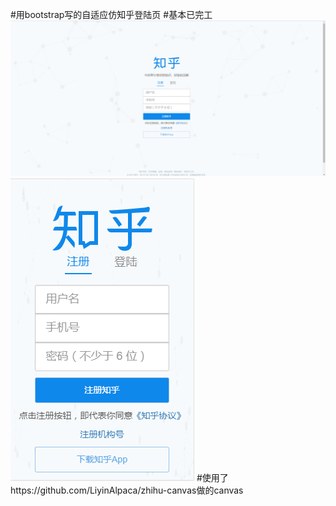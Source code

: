 ﻿#用bootstrap写的自适应仿知乎登陆页
#基本已完工
![](https://raw.githubusercontent.com/LiyinAlpaca/markdownPhoto/master/zhihu-login1.png)
![](https://raw.githubusercontent.com/LiyinAlpaca/markdownPhoto/master/zhihu-login2.png)
#使用了https://github.com/LiyinAlpaca/zhihu-canvas做的canvas